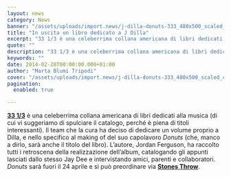 ```yaml
---
layout: news
category: News
banner: "/assets/uploads/import.news/j-dilla-donuts-333_480x500_scaled_cropp.jpg"
title: "In uscita un libro dedicato a J Dilla"
excerpt: "33 1/3 è una celeberrima collana americana di libri dedicati alla musica (di cui vi suggeriamo di spulciare il catalogo, perché è piena di titoli interessanti). Il team che la cura ha deciso di dedicare un volume proprio a Dilla, e nello specifico al making of del suo capolavoro Donuts (che, manco a dirlo, sarà anche [&hellip"
quote: ""
description: "33 1/3 è una celeberrima collana americana di libri dedicati alla musica (di cui vi suggeriamo di spulciare il catalogo, perché è piena di titoli interessanti). Il team che la cura ha deciso di dedicare un volume proprio a Dilla, e nello specifico al making of del suo capolavoro Donuts (che, manco a dirlo, sarà anche [&hellip"
keywords: ""
date: 2014-02-28T00:00:00.000+01:00
author: "Marta Blumi Tripodi"
cover: "/assets/uploads/import.news/j-dilla-donuts-333_480x500_scaled_cropp.jpg"
pagination:
  enabled: true

---
```


[](https://hotmc.com/in-uscita-un-libro-dedicato-a-j-dilla/j-dilla-donuts-333%5F480x500%5Fscaled%5Fcropp/)

[**33 1/3**](http://333sound.com/ "http://333sound.com/") è una celeberrima collana americana di libri dedicati alla musica (di cui vi suggeriamo di spulciare il catalogo, perché è piena di titoli interessanti). Il team che la cura ha deciso di dedicare un volume proprio a Dilla, e nello specifico al making of del suo capolavoro _Donuts_ (che, manco a dirlo, sarà anche il titolo del libro). L’autore, Jordan Ferguson, ha raccolto tutti i retroscena della realizzazione dell’album, catalogando gli appunti lasciati dallo stesso Jay Dee e intervistando amici, parenti e collaboratori. _Donuts_ sarà fuori il 24 aprile e si può preordinare via [**Stones Throw**](http://www.stonesthrow.com/store/accessories/333books/j-dilla-donuts-333 "http://www.stonesthrow.com/store/accessories/333books/j-dilla-donuts-333").